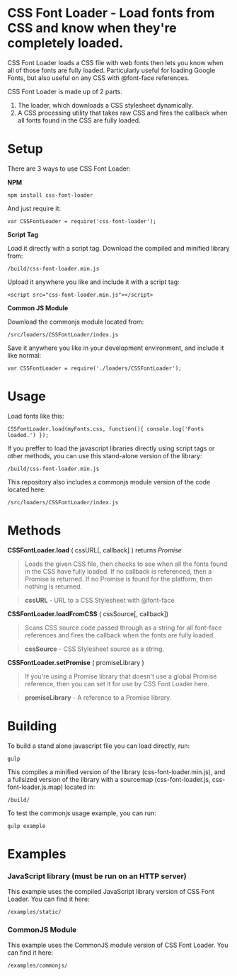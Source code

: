 # CSS Font Loader - Load fonts from CSS and know when they're completely loaded.

CSS Font Loader loads a CSS file with web fonts then lets you know when all of those fonts are fully loaded. Particularly useful for loading Google Fonts, but also useful on any CSS with @font-face references.

CSS Font Loader is made up of 2 parts. 

1. The loader, which downloads a CSS stylesheet dynamically.
2. A CSS processing utility that takes raw CSS and fires the callback when all fonts found in the CSS are fully loaded.

# Setup

There are 3 ways to use CSS Font Loader:

**NPM**

	npm install css-font-loader

And just require it:

	var CSSFontLoader = require('css-font-loader');

**Script Tag**

Load it directly with a script tag. Download the compiled and minified library from:

	/build/css-font-loader.min.js

Upload it anywhere you like and include it with a script tag:

	<script src="css-font-loader.min.js"></script>

**Common JS Module**

Download the commonjs module located from:

	/src/loaders/CSSFontLoader/index.js

Save it anywhere you like in your development environment, and include it like normal:

	var CSSFontLoader = require('./loaders/CSSFontLoader');

# Usage

Load fonts like this:

    CSSFontLoader.load(myFonts.css, function(){ console.log('Fonts loaded.') });

If you preffer to load the javascript libraries directly using script tags or other methods, you can use this stand-alone version of the library:

	/build/css-font-loader.min.js

This repository also includes a commonjs module version of the code located here:

	/src/loaders/CSSFontLoader/index.js

# Methods

**CSSFontLoader.load** ( cssURL[, callback] ) returns _Promise_
 > Loads the given CSS file, then checks to see when all the fonts found in the CSS have fully loaded. If no callback is referenced, then a Promise is returned. If no Promise is found for the platform, then nothing is returned.

 > **cssURL** - URL to a CSS Stylesheet with @font-face

**CSSFontLoader.loadFromCSS** ( cssSource[, callback])
 > Scans CSS source code passed through as a string for all font-face references and fires the callback when the fonts are fully loaded.
 
 > **cssSource** - CSS Stylesheet source as a string.
 
 **CSSFontLoader.setPromise** ( promiseLibrary )
 > If you're using a Promise library that doesn't use a global Promise reference, then you can set it for use by CSS Font Loader here.
 
 > **promiseLibrary** - A reference to a Promise library.

# Building

To build a stand alone javascript file you can load directly, run:

	gulp

This compiles a minified version of the library (css-font-loader.min.js), and a fullsized version of the library with a sourcemap (css-font-loader.js, css-font-loader.js.map) located in:

	/build/

To test the commonjs usage example, you can run:

	gulp example


# Examples

### JavaScript library (must be run on an HTTP server)

This example uses the compiled JavaScript library version of CSS Font Loader. You can find it here:

	/examples/static/

### CommonJS Module

This example uses the CommonJS module version of CSS Font Loader. You can find it here:

	/examples/commonjs/